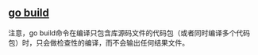 ## [go build](http://wiki.jikexueyuan.com/project/go-command-tutorial/0.1.html)
注意，go build命令在编译只包含库源码文件的代码包（或者同时编译多个代码包）时，只会做检查性的编译，而不会输出任何结果文件。

